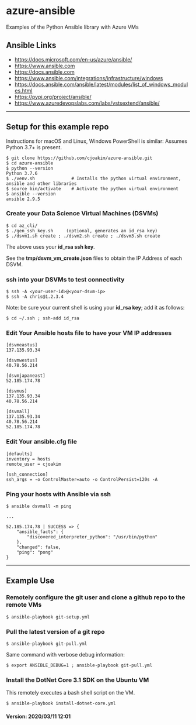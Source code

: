 # azure-ansible

Examples of the Python Ansible library with Azure VMs

## Ansible Links

- https://docs.microsoft.com/en-us/azure/ansible/
- https://www.ansible.com
- https://docs.ansible.com 
- https://www.ansible.com/integrations/infrastructure/windows
- https://docs.ansible.com/ansible/latest/modules/list_of_windows_modules.html
- https://pypi.org/project/ansible/
- https://www.azuredevopslabs.com/labs/vstsextend/ansible/

---

## Setup for this example repo

Instructions for macOS and Linux, Windows PowerShell is similar:
Assumes Python 3.7+ is present.

```
$ git clone https://github.com/cjoakim/azure-ansible.git
$ cd azure-ansible
$ python --version
Python 3.7.6
$ ./venv.sh              # Installs the python virtual environment, ansible and other libraries 
$ source bin/activate    # Activate the python virtual environment
$ ansible --version
ansible 2.9.5
```

### Create your Data Science Virtual Machines (DSVMs)

```
$ cd az_cli/
$ ./gen_ssh_key.sh     (optional, generates an id_rsa key)
$ ./dsvm1.sh create ; ./dsvm2.sh create ; ./dsvm3.sh create
```

The above uses your **id_rsa ssh key**.

See the **tmp/dsvm<n>_vm_create.json** files to obtain the IP Address of each DSVM.

### ssh into your DSVMs to test connectivity

```
$ ssh -A <your-user-id>@<your-dsvm-ip>
$ ssh -A chris@1.2.3.4
```

Note: be sure your current shell is using your **id_rsa key**; add it as follows:
```
$ cd ~/.ssh ; ssh-add id_rsa
```

### Edit Your Ansible **hosts** file to have your VM IP addresses

```
[dsvmeastus]
137.135.93.34

[dsvmwestus]
40.78.56.214

[dsvmjapaneast]
52.185.174.78

[dsvmus]
137.135.93.34
40.78.56.214

[dsvmall]
137.135.93.34
40.78.56.214
52.185.174.78
```

### Edit Your **ansible.cfg** file

```
[defaults]
inventory = hosts
remote_user = cjoakim

[ssh_connection]
ssh_args = -o ControlMaster=auto -o ControlPersist=120s -A
```

### Ping your hosts with Ansible via ssh

```
$ ansible dsvmall -m ping

...

52.185.174.78 | SUCCESS => {
    "ansible_facts": {
        "discovered_interpreter_python": "/usr/bin/python"
    },
    "changed": false,
    "ping": "pong"
}
```

---

## Example Use

### Remotely configure the git user and clone a github repo to the remote VMs

```
$ ansible-playbook git-setup.yml
```

### Pull the latest version of a git repo

```
$ ansible-playbook git-pull.yml
```

Same command with verbose debug information:
```
$ export ANSIBLE_DEBUG=1 ; ansible-playbook git-pull.yml
```

### Install the DotNet Core 3.1 SDK on the Ubuntu VM

This remotely executes a bash shell script on the VM.
```
$ ansible-playbook install-dotnet-core.yml
```

#### Version: 2020/03/11 12:01
